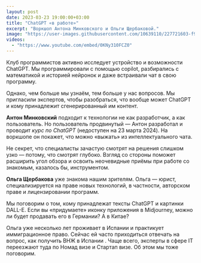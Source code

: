 ```yaml
---
layout: post
date: 2023-03-23 19:00:00+03:00
title: "ChatGPT «в работе»"
excerpt: "Воркшоп Антона Минковского и Ольги Щербаковой."
image: "https://user-images.githubusercontent.com/10639110/227721603-f9cc40e8-a8de-4249-8742-5c0267148545.png"
videos:
  - "https://www.youtube.com/embed/0KNy310FCZ0"
---
```


Клуб программистов активно исследует устройство и возможности ChatGPT. Мы программировали с помощью copilot, разбирались с математикой и историей нейронок и даже встраивали чат в свою программу.

Однако, чем больше мы узнаём, тем больше у нас вопросов. Мы пригласили экспертов, чтобы разобраться, что вообще может ChatGPT и кому принадлежит сгенерированный им контент.

**Антон Минковский** подходит к технологии не как разработчик, а как пользователь. Но пользователь продвинутый — Антон разработал и проводит *курс по ChatGPT* (недоступен на 23 марта 2024). На воркшопе он покажет, что можно «выжать» из интеллектуального чата.

Не секрет, что специалисты зачастую смотрят на решения слишком узко — потому, что смотрят глубоко. Взгляд со стороны поможет расширить угол обзора и освоить неочевидные приёмы при работе со знакомым, казалось бы, инструментом.

**Ольга Щербакова** уже знакома нашим зрителям. Ольга — юрист, специализируется на праве новых технологий, в частности, авторском праве и лицензировании программ.

Мы поговорим о том, кому принадлежат тексты ChatGPT и картинки DALL-E. Если вы «придумаете» иконку приложения в Midjourney, можно ли будет продавать его в Германии? А в Китае?

Ольга уже несколько лет проживает в Испании и практикует иммиграционное право. Сейчас ей часто приходиться отвечать на вопрос, как получить ВНЖ в Испании . Чаще всего, эксперты в сфере IT переезжают туда по Номад визе и Стартап визе. Об этом мы тоже поговорим.
